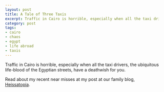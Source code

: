 ```yaml
---
layout: post
title: A Tale of Three Taxis
excerpt: Traffic in Cairo is horrible, especially when all the taxi drivers, the ubiquitous life-blood of the Egyptian streets, have a deathwish for you.
category: post
tags:
- cairo
- chaos
- egypt
- life abroad
- taxis
---
```


Traffic in Cairo is horrible, especially when all the taxi drivers, the ubiquitous life-blood of the Egyptian streets, have a deathwish for you.

Read about my recent near misses at my post at our family blog, [Heissatopia](http://www.heissatopia.com/2009/05/tale-of-three-taxis.html "Heissatopia: A tale of three taxis").